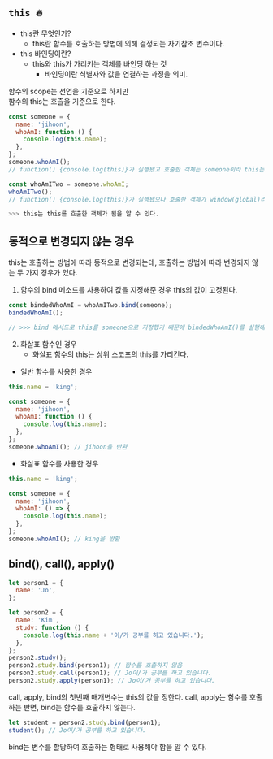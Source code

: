 ## `this 🔥`

+ this란 무엇인가?
  + this란 함수를 호출하는 방법에 의해 결정되는 자기참조 변수이다.
+ this 바인딩이란?
  + this와 this가 가리키는 객체를 바인딩 하는 것
    + 바인딩이란 식별자와 값을 연결하는 과정을 의미.

함수의 scope는 선언을 기준으로 하지만 <br/>
함수의 this는 호출을 기준으로 한다.

```js
const someone = {
  name: 'jihoon',
  whoAmI: function () {
    console.log(this.name);
  },
};
someone.whoAmI(); 
// function() {console.log(this)}가 실행됐고 호출한 객체는 someone이라 this는 someone을 가리키며 'jihoon'을 반환

const whoAmITwo = someone.whoAmI;
whoAmITwo(); 
// function() {console.log(this)}가 실행됐으나 호출한 객체가 window(global)라 this는 window(global)을 가리키며 'undefined'를 반환

>>> this는 this를 호출한 객체가 됨을 알 수 있다.
```

## 동적으로 변경되지 않는 경우

this는 호출하는 방법에 따라 동적으로 변경되는데, 호출하는 방법에 따라 변경되지 않는 두 가지 경우가 있다.
1. 함수의 bind 메소드를 사용하여 값을 지정해준 경우 this의 값이 고정된다.
```js
const bindedWhoAmI = whoAmITwo.bind(someone);
bindedWhoAmI(); 

// >>> bind 메서드로 this를 someone으로 지정했기 때문에 bindedWhoAmI()를 실행해도 window(global)가 아닌 someone을 가리키게 되는 것이고 따라서 'jihoon'을 반환한다.

```

2. 화살표 함수인 경우
   + 화살표 함수의 this는 상위 스코프의 this를 가리킨다.

+ 일반 함수를 사용한 경우
```js
this.name = 'king';

const someone = {
  name: 'jihoon',
  whoAmI: function () {
    console.log(this.name);
  },
};
someone.whoAmI(); // jihoon을 반환
```
+ 화살표 함수를 사용한 경우
```js
this.name = 'king';

const someone = {
  name: 'jihoon',
  whoAmI: () => {
    console.log(this.name);
  },
};
someone.whoAmI(); // king을 반환
```

## bind(), call(), apply()
```js
let person1 = {
  name: 'Jo',
};

let person2 = {
  name: 'Kim',
  study: function () {
    console.log(this.name + '이/가 공부를 하고 있습니다.');
  },
};
person2.study();
person2.study.bind(person1); // 함수를 호출하지 않음
person2.study.call(person1); // Jo이/가 공부를 하고 있습니다.
person2.study.apply(person1); // Jo이/가 공부를 하고 있습니다.
```
call, apply, bind의 첫번째 매개변수는 this의 값을 정한다.
call, apply는 함수를 호출하는 반면, bind는 함수를 호출하지 않는다.

```js
let student = person2.study.bind(person1);
student(); // Jo이/가 공부를 하고 있습니다.
```
bind는 변수를 할당하여 호출하는 형태로 사용해야 함을 알 수 있다.